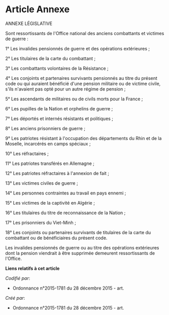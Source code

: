 # Article Annexe

ANNEXE LÉGISLATIVE

Sont ressortissants de l'Office national des anciens combattants et victimes de guerre :

1° Les invalides pensionnés de guerre et des opérations extérieures ;

2° Les titulaires de la carte du combattant ;

3° Les combattants volontaires de la Résistance ;

4° Les conjoints et partenaires survivants pensionnés au titre du présent code ou qui auraient bénéficié d'une pension
militaire ou de victime civile, s'ils n'avaient pas opté pour un autre régime de pension ;

5° Les ascendants de militaires ou de civils morts pour la France ;

6° Les pupilles de la Nation et orphelins de guerre ;

7° Les déportés et internés résistants et politiques ;

8° Les anciens prisonniers de guerre ;

9° Les patriotes résistant à l'occupation des départements du Rhin et de la Moselle, incarcérés en camps spéciaux ;

10° Les réfractaires ;

11° Les patriotes transférés en Allemagne ;

12° Les patriotes réfractaires à l'annexion de fait ;

13° Les victimes civiles de guerre ;

14° Les personnes contraintes au travail en pays ennemi ;

15° Les victimes de la captivité en Algérie ;

16° Les titulaires du titre de reconnaissance de la Nation ;

17° Les prisonniers du Viet-Minh ;

18° Les conjoints ou partenaires survivants de titulaires de la carte du combattant ou de bénéficiaires du présent code.

Les invalides pensionnés de guerre ou au titre des opérations extérieures dont la pension viendrait à être supprimée
demeurent ressortissants de l'Office.

**Liens relatifs à cet article**

_Codifié par_:

  - Ordonnance n°2015-1781 du 28 décembre 2015 - art.

_Créé par_:

  - Ordonnance n°2015-1781 du 28 décembre 2015 - art.
